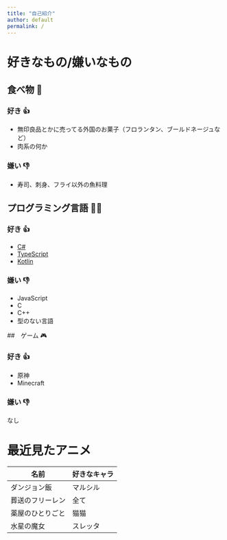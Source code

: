 ```yaml
---
title: "自己紹介"
author: default
permalink: /
---
```


# 好きなもの/嫌いなもの

## 食べ物 🍙

### 好き 👍
- 無印良品とかに売ってる外国のお菓子（フロランタン、ブールドネージュなど）
- 肉系の何か

### 嫌い 👎
- 寿司、刺身、フライ以外の魚料理

## プログラミング言語 🧑‍💻

### 好き 👍
- [C#](https://learn.microsoft.com/ja-jp/dotnet/csharp/)
- [TypeScript](https://www.typescriptlang.org/)
- [Kotlin](https://www.jetbrains.com/opensource/kotlin/)

### 嫌い 👎
- JavaScript
- C
- C++
- 型のない言語

##　ゲーム 🎮

### 好き 👍
- 原神
- Minecraft

### 嫌い 👎
なし

# 最近見たアニメ

| 名前 | 好きなキャラ |
| --- | --------- |
| ダンジョン飯 | マルシル |
| 葬送のフリーレン | 全て |
| 薬屋のひとりごと | 猫猫 |
| 水星の魔女 | スレッタ |
